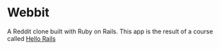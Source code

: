 # Webbit

A Reddit clone built with Ruby on Rails. This app is the result of a course called [Hello Rails](https://hellorails.io)
